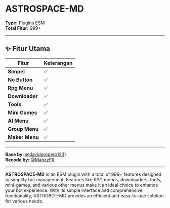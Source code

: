 # ASTROSPACE-MD

**Type:** Plugins ESM  
**Total Fitur:** 999+  

---

## ✨ Fitur Utama  
| **Fitur**       | **Keterangan** |
|------------------|----------------|
| **Simpel**      | ✅              |
| **No Button**   | ✅              |
| **Rpg Menu**    | ✅              |
| **Downloader**  | ✅              |
| **Tools**       | ✅              |
| **Mini Games**  | ✅              |
| **AI Menu**     | ✅              |
| **Group Menu**  | ✅              |
| **Maker Menu**  | ✅              |

---

**Base by:** [@davidpropero123](https://github.com/davidprospero123))  
**Recode by:** [@ManzzFR](https://github.com/ManzzFR)  

---

**ASTROSPACE-MD** is an ESM plugin with a total of 999+ features designed to simplify bot management. Features like RPG menus, downloaders, tools, mini-games, and various other menus make it an ideal choice to enhance your bot experience. With its simple interface and comprehensive functionality, ASTROBOT-MD provides an efficient and easy-to-use solution for various needs.
